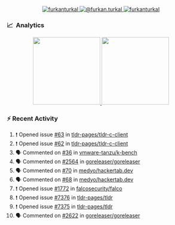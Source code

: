 <p align="center">
  <a href="https://linkedin.com/in/furkanturkal" target="blank">
    <img src="https://img.shields.io/badge/linkedin-%230077B5.svg?&style=for-the-badge&logo=linkedin&logoColor=white" alt="furkanturkal" />
  </a>
  <a href="https://medium.com/@furkan.turkal" target="blank">
    <img src="https://img.shields.io/badge/medium-%2312100E.svg?&style=for-the-badge&logo=medium&logoColor=white" alt="@furkan.turkal" />
  </a>
  <a href="https://twitter.com/furkanturkaI" target="blank">
    <img src="https://img.shields.io/badge/Twitter-1DA1F2?style=for-the-badge&logo=twitter&logoColor=white" alt="furkanturkaI" />
  </a>
</p>

### 📈 &nbsp;Analytics

<p align="center">
  <a href="https://github.com/bufgix">
    <img height="180em" src="https://github-readme-stats-eight-theta.vercel.app/api?username=Dentrax&show_icons=true&theme=algolia&include_all_commits=true&count_private=true&line_height=26"/>
    <img height="180em" src="https://github-readme-stats-eight-theta.vercel.app/api/top-langs/?username=Dentrax&layout=compact&langs_count=8&theme=algolia&line_height=26"/>
  </a>
</p>

### :zap: Recent Activity

<!--START_SECTION:activity-->
1. ❗️ Opened issue [#63](https://github.com/tldr-pages/tldr-c-client/issues/63) in [tldr-pages/tldr-c-client](https://github.com/tldr-pages/tldr-c-client)
2. ❗️ Opened issue [#62](https://github.com/tldr-pages/tldr-c-client/issues/62) in [tldr-pages/tldr-c-client](https://github.com/tldr-pages/tldr-c-client)
3. 🗣 Commented on [#36](https://github.com/vmware-tanzu/k-bench/issues/36) in [vmware-tanzu/k-bench](https://github.com/vmware-tanzu/k-bench)
4. 🗣 Commented on [#2564](https://github.com/goreleaser/goreleaser/issues/2564) in [goreleaser/goreleaser](https://github.com/goreleaser/goreleaser)
5. 🗣 Commented on [#70](https://github.com/medyo/hackertab.dev/issues/70) in [medyo/hackertab.dev](https://github.com/medyo/hackertab.dev)
6. 🗣 Commented on [#68](https://github.com/medyo/hackertab.dev/issues/68) in [medyo/hackertab.dev](https://github.com/medyo/hackertab.dev)
7. ❗️ Opened issue [#1772](https://github.com/falcosecurity/falco/issues/1772) in [falcosecurity/falco](https://github.com/falcosecurity/falco)
8. ❗️ Opened issue [#7376](https://github.com/tldr-pages/tldr/issues/7376) in [tldr-pages/tldr](https://github.com/tldr-pages/tldr)
9. ❗️ Opened issue [#7375](https://github.com/tldr-pages/tldr/issues/7375) in [tldr-pages/tldr](https://github.com/tldr-pages/tldr)
10. 🗣 Commented on [#2622](https://github.com/goreleaser/goreleaser/issues/2622) in [goreleaser/goreleaser](https://github.com/goreleaser/goreleaser)
<!--END_SECTION:activity-->
